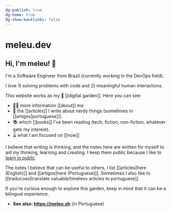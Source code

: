 ```yaml
---
dg-publish: true
dg-home: true
dg-show-backlinks: false
---
```

# meleu.dev

## Hi, I'm meleu! 👋

I'm a Software Engineer from Brazil (currently working in the DevOps field).

I love 1) solving problems with code and 2) meaningful human interactions.

This website works as my 🌱 [[digital garden]]. Here you can see:

- 🧑‍💻 more information [[about]] me
- 📰 the [[articles]] I write about nerdy things (sometimes in [[artigos|portuguese]]).
- 📚 which [[books]] I've been reading (tech, fiction, non-fiction, whatever gets my interest).
- ⌛ what I am focused on [[now]]

I believe that writing is thinking, and the notes here are written for myself to aid my thinking, learning and creating. I keep them public because I like to [learn in public](https://www.swyx.io/learn-in-public/)

The notes I believe that can be useful to others, I list [[articles|here (English)]] and [[artigos|here (Portuguese)]]. Sometimes I also like to [[traducoes|translate valuable/timeless articles to portuguese]].

If you're curious enough to explore this garden, keep in mind that it can be a bilingual experience.

- **See also: <https://meleu.sh>** (in Portuguese)
